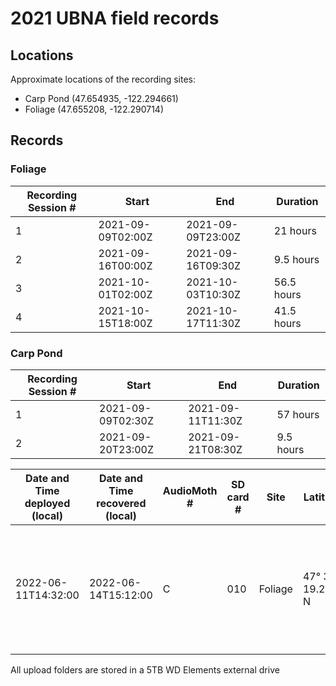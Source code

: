 # 2021 UBNA field records

## Locations

Approximate locations of the recording sites:
- Carp Pond (47.654935, -122.294661)
- Foliage (47.655208, -122.290714)


## Records

### Foliage

Recording Session # | Start | End | Duration
--------------------|-------|-----|---------
1 | 2021-09-09T02:00Z | 2021-09-09T23:00Z | 21 hours
2 | 2021-09-16T00:00Z | 2021-09-16T09:30Z | 9.5 hours
3 | 2021-10-01T02:00Z | 2021-10-03T10:30Z | 56.5 hours
4 | 2021-10-15T18:00Z | 2021-10-17T11:30Z | 41.5 hours


### Carp Pond

Recording Session # | Start | End | Duration
--------------------|-------|-----|---------
1 | 2021-09-09T02:30Z | 2021-09-11T11:30Z | 57 hours
2 | 2021-09-20T23:00Z | 2021-09-21T08:30Z | 9.5 hours

Date and Time deployed (local) | Date and Time recovered (local) | AudioMoth # | SD card # | Site | Latitude | Longitude | Altitude (m) | Duration (HH:MM) | # of Files | GB used | Storage Space (GB) | Sampling rate (Hz) | Gain | Filter | Amplitude threshold | Battery start (V) | Battery end (V) | Deployer | Upload folder name | Daily Recording Period | Activity Cycle | Activity per Day | Notes
-----|-----|-----|-----|-----|-----|-----|-----|-----|-----|-----|-----|-----|-----|-----|-----|-----|-----|-----|-----|-----|-----|-----|-----|
2022-06-11T14:32:00 | 2022-06-14T15:12:00 | C | 010 | Foliage | 47° 39' 19.212'' N | 122° 17' 25.962'' W | 5.19 | 72:40 | - | - | 127.8 | 250000 | Medium | None | None | - | - | AK | - | 0:00 - 24:00 | Recording: 1795 secs; Sleep: 5 secs | Recording: 1436 min; Sleep: 4 min | No files found. Either SD card error or config error.
All upload folders are stored in a 5TB WD Elements external drive
